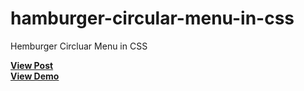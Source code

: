 # hamburger-circular-menu-in-css
Hemburger Circluar Menu in CSS

<a href="https://designdrastic.com/snippet/hamburger-circular-menu-in-css"><strong>View Post</strong></a>
<br />
<a href="https://designdrastic.com/post/demo/hamburger-circular-menu-in-css"><strong>View Demo</strong></a>
